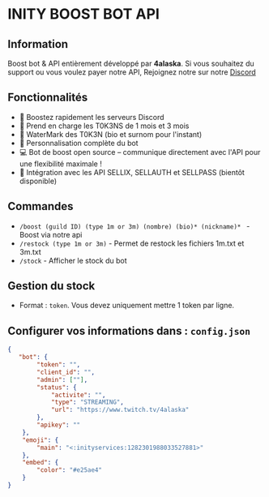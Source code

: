 # INITY BOOST BOT API

## Information

Boost bot & API entièrement développé par **4alaska**. Si vous souhaitez du support ou vous voulez payer notre API, Rejoignez notre sur notre [Discord](https://discord.gg/inityservices)


## Fonctionnalités

- 💎 Boostez rapidement les serveurs Discord
- 📌 Prend en charge les T0K3NS de 1 mois et 3 mois
- 🔮 WaterMark des T0K3N (bio et surnom pour l'instant)
- 🚀 Personnalisation complète du bot
- 💻 Bot de boost open source – communique directement avec l'API pour une flexibilité maximale !
- 🔑 Intégration avec les API SELLIX, SELLAUTH et SELLPASS (bientôt disponible)


## Commandes

- `/boost (guild ID) (type 1m or 3m) (nombre) (bio)* (nickname)* ` - Boost via notre api
- `/restock (type 1m or 3m)` - Permet de restock les fichiers 1m.txt et 3m.txt
- `/stock` - Afficher le stock du bot

## Gestion du stock

- Format : `token`. Vous devez uniquement mettre 1 token par ligne.

## Configurer vos informations dans : `config.json`

```json
{
   "bot": {
        "token": "",
        "client_id": "",
        "admin": [""], 
        "status": {
            "activite": "",
            "type": "STREAMING",
            "url": "https://www.twitch.tv/4alaska"
        },
        "apikey": ""
    },
    "emoji": {
        "main": "<:inityservices:1282301988033527881>"
    },
    "embed": {
        "color": "#e25ae4"
    }
}

